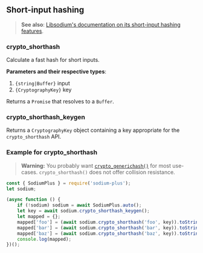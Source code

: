 ## Short-input hashing

> **See also**: [Libsodium's documentation on its short-input hashing features](https://download.libsodium.org/doc/hashing/short-input_hashing).

### crypto_shorthash

Calculate a fast hash for short inputs.

**Parameters and their respective types**:

1. `{string|Buffer}` input
3. `{CryptographyKey}` key

Returns a `Promise` that resolves to a `Buffer`.

### crypto_shorthash_keygen

Returns a `CryptographyKey` object containing a key appropriate
for the `crypto_shorthash` API.

### Example for crypto_shorthash

> **Warning:** You probably want [`crypto_generichash()`](general-purpose-cryptographic-hash.md)
> for most use-cases. `crypto_shorthash()` does not offer collision resistance.

```javascript
const { SodiumPlus } = require('sodium-plus');
let sodium;

(async function () {
    if (!sodium) sodium = await SodiumPlus.auto();
    let key = await sodium.crypto_shorthash_keygen();
    let mapped = {};
    mapped['foo'] = (await sodium.crypto_shorthash('foo', key)).toString('hex');
    mapped['bar'] = (await sodium.crypto_shorthash('bar', key)).toString('hex');
    mapped['baz'] = (await sodium.crypto_shorthash('baz', key)).toString('hex');
    console.log(mapped);
})();
```

